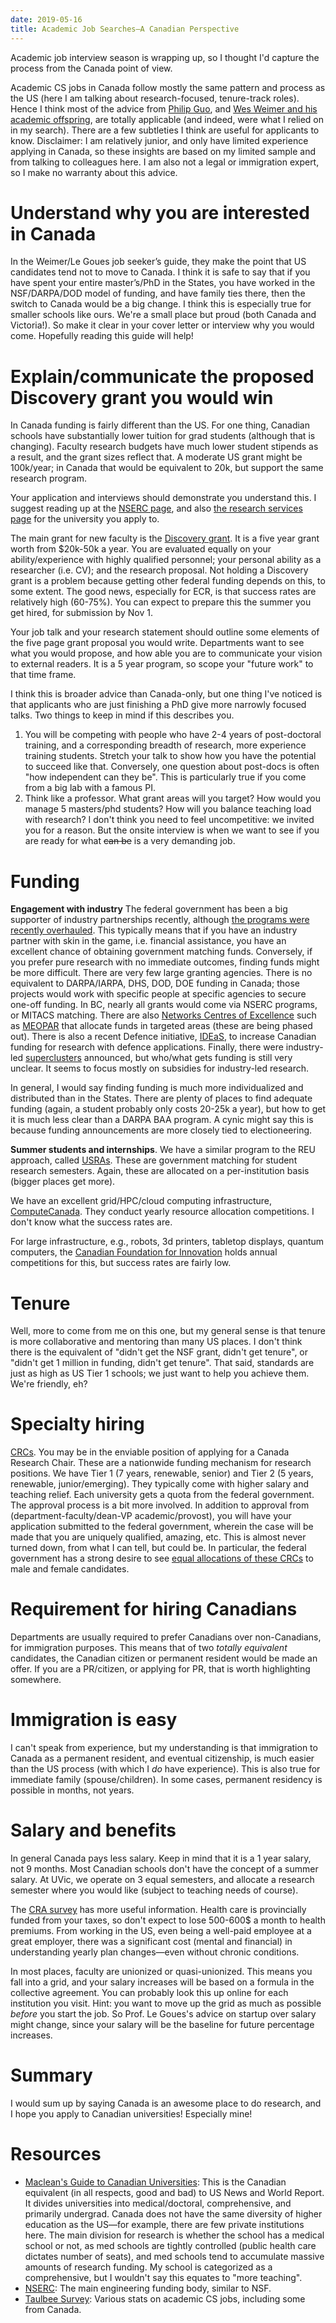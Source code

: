```yaml
---
date: 2019-05-16 
title: Academic Job Searches—A Canadian Perspective
---
```


Academic job interview season is wrapping up, so I thought I'd capture the process from the Canada point of view. 

Academic CS jobs in Canada follow mostly the same pattern and process as the US (here I am talking about research-focused, tenure-track roles). Hence I think most of the advice from [Philip Guo](http://pgbovine.net/faculty-job-applications-summary.htm), and [Wes Weimer and his academic offspring](https://web.eecs.umich.edu/~weimerw/grad-job-guide/guide/index.html), are totally applicable (and indeed, were what I relied on in my search). There are a few subtleties I think are useful for applicants to know. Disclaimer: I am relatively junior, and only have limited experience applying in Canada, so these insights are based on my limited sample and from talking to colleagues here. I am also not a legal or immigration expert, so I make no warranty about this advice.

# Understand why you are interested in Canada
In the Weimer/Le Goues job seeker’s guide, they make the point that US candidates tend not to move to Canada. I think it is safe to say that if you have spent your entire master’s/PhD in the States, you have worked in the NSF/DARPA/DOD model of funding, and have family ties there, then the switch to Canada would be a big change. I think this is especially true for smaller schools like ours. We're a small place but proud (both Canada and Victoria!). So make it clear in your cover letter or interview why you would come. Hopefully reading this guide will help! 

#  Explain/communicate the proposed Discovery grant you would win
In Canada funding is fairly different than the US. For one thing, Canadian schools have substantially lower tuition for grad students (although that is changing). Faculty research budgets have much lower student stipends as a result, and the grant sizes reflect that. A moderate US grant might be 100k/year; in Canada that would be equivalent to 20k, but support the same research program.

Your application and interviews should demonstrate you understand this. I suggest reading up at the [NSERC page](http://www.nserc-crsng.gc.ca/index_eng.asp), and also [the research services page](https://www.uvic.ca/research/conduct/index.php) for the university you apply to. 

The main grant for new faculty is the [Discovery grant](http://www.nserc-crsng.gc.ca/Professors-Professeurs/Grants-Subs/DGIGP-PSIGP_eng.asp). It is a five year grant worth from $20k-50k a year. You are evaluated equally on your ability/experience with highly qualified personnel; your personal ability as a researcher (i.e. CV); and the research proposal. Not holding a Discovery grant is a problem because getting other federal funding depends on this, to some extent. The good news, especially for ECR, is that success rates are relatively high (60-75%). You can expect to prepare this the summer you get hired, for submission by Nov 1.

Your job talk and your research statement should outline some elements of the five page grant proposal you would write. Departments want to see what you would propose, and how able you are to communicate your vision to external readers. It is a 5 year program, so scope your "future work" to that time frame. 

I think this is broader advice than Canada-only, but one thing I've noticed is that applicants who are just finishing a PhD give more narrowly focused talks. Two things to keep in mind if this describes you. 
1. You will be competing with people who have 2-4 years of post-doctoral training, and a corresponding breadth of research, more experience training students. Stretch your talk to show how you have the potential to succeed like that. Conversely, one question about post-docs is often "how independent can they be". This is particularly true if you come from a big lab with a famous PI.
2. Think like a professor. What grant areas will you target? How would you manage 5 masters/phd students? How will you balance teaching load with research? I don't think you need to feel uncompetitive: we invited you for a reason. But the onsite interview is when we want to see if you are ready for what <strike>can be</strike> is a very demanding job. 

# Funding
**Engagement with industry** The federal government has been a big supporter of industry partnerships recently, although [the programs were recently overhauled](http://www.nserc-crsng.gc.ca/Innovate-Innover/alliance-alliance/index_eng.asp). This typically means that if you have an industry partner with skin in the game, i.e. financial assistance, you have an excellent chance of obtaining government matching funds. Conversely, if you prefer pure research with no immediate outcomes, finding funds might be more difficult. There are very few large granting agencies. There is no equivalent to DARPA/IARPA, DHS, DOD, DOE funding in Canada; those projects would work with specific people at specific agencies to secure one-off funding. In BC, nearly all grants would come via NSERC programs, or MITACS matching. There are also [Networks Centres of Excellence](http://nce-rce.gc.ca/index_eng.asp) such as [MEOPAR](http://meopar.ca) that allocate funds in targeted areas (these are being phased out). There is also a recent Defence initiative, [IDEaS](https://www.canada.ca/en/department-national-defence/programs/defence-ideas.html), to increase Canadian funding for research with defence applications. Finally, there were industry-led [superclusters](https://www.digitalsupercluster.ca) announced, but who/what gets funding is still very unclear. It seems to focus mostly on subsidies for industry-led research. 

In general, I would say finding funding is much more individualized and distributed than in the States. There are plenty of places to find adequate funding (again, a student probably only costs 20-25k a year), but how to get it is much less clear than a DARPA BAA program. A cynic might say this is because funding announcements are more closely tied to electioneering. 

**Summer students and internships**. We have a similar program to the REU approach, called [USRAs](http://www.nserc-crsng.gc.ca/Students-Etudiants/UG-PC/USRA-BRPC_eng.asp). These are government matching for student research semesters. Again, these are allocated on a per-institution basis (bigger places get more).

We have an excellent grid/HPC/cloud computing infrastructure, [ComputeCanada](https://www.computecanada.ca/research-portal/). They conduct yearly resource allocation competitions. I don't know what the success rates are.

For large infrastructure, e.g., robots, 3d printers, tabletop displays, quantum computers, the [Canadian Foundation for Innovation](https://twitter.com/innovationca) holds annual competitions for this, but success rates are fairly low.

# Tenure
Well, more to come from me on this one, but my general sense is that tenure is more collaborative and mentoring than many US places. I don't think there is the equivalent of "didn't get the NSF grant, didn't get tenure", or "didn't get 1 million in funding, didn't get tenure". That said, standards are just as high as US Tier 1 schools; we just want to help you achieve them. We're friendly, eh? 

# Specialty hiring
[CRCs](http://www.chairs-chaires.gc.ca/program-programme/index-eng.aspx). You may be in the enviable position of applying for a Canada Research Chair. These are a nationwide funding mechanism for research positions. We have Tier 1 (7 years, renewable, senior) and Tier 2 (5 years, renewable, junior/emerging). They typically come with higher salary and teaching relief. Each university gets a quota from the federal government. The approval process is a bit more involved. In addition to approval from (department-faculty/dean-VP academic/provost), you will have your application submitted to the federal government, wherein the case will be made that you are uniquely qualified, amazing, etc. This is almost never turned down, from what I can tell, but could be. In particular, the federal government has a strong desire to see [equal allocations of these CRCs](http://www.chairs-chaires.gc.ca/program-programme/equity-equite/index-eng.aspx) to male and female candidates. 

# Requirement for hiring Canadians
Departments are usually required to prefer Canadians over non-Canadians, for immigration purposes. This means that of two *totally equivalent* candidates, the Canadian citizen or permanent resident would be made an offer. If you are a PR/citizen, or applying for PR, that is worth highlighting somewhere. 

# Immigration is easy
I can't speak from experience, but my understanding is that immigration to Canada as a permanent resident, and eventual citizenship, is much easier than the US process (with which I *do* have experience). This is also true for immediate family (spouse/children). In some cases, permanent residency is possible in months, not years.

# Salary and benefits
In general Canada pays less salary. Keep in mind that it is a 1 year salary, not 9 months. Most Canadian schools don't have the concept of a summer salary. At UVic, we operate on 3 equal semesters, and allocate a research semester where you would like (subject to teaching needs of course). 

The [CRA survey](https://www.cra.org/resources/taulbee-survey) has more useful information. Health care is provincially funded from your taxes, so don't expect to lose 500-600$ a month to health premiums. From working in the US, even being a well-paid employee at a great employer, there was a significant cost (mental and financial) in understanding yearly plan changes—even without chronic conditions.

In most places, faculty are unionized or quasi-unionized. This means you fall into a grid, and your salary increases will be based on a formula in the collective agreement. You can probably look this up online for each institution you visit. Hint: you want to move up the grid as much as possible *before* you start the job. So Prof. Le Goues's advice on startup over salary might change, since your salary will be the baseline for future percentage increases.

# Summary
I would sum up by saying Canada is an awesome place to do research, and I hope you apply to Canadian universities! Especially mine! 

# Resources
* [Maclean's Guide to Canadian Universities](https://www.macleans.ca/education-hub/macleans-university-guide-2019-build-your-own-ranking/): This is the Canadian equivalent (in all respects, good and bad) to US News and World Report. It divides universities into medical/doctoral, comprehensive, and primarily undergrad. Canada does not have the same diversity of higher education as the US—for example, there are few private institutions here. The main division for research is whether the school has a medical school or not, as med schools are tightly controlled (public health care dictates number of seats), and med schools tend to accumulate massive amounts of research funding. My school is categorized as a comprehensive, but I wouldn't say this equates to "more teaching".
* [NSERC](http://www.nserc-crsng.gc.ca/index_eng.asp): The main engineering funding body, similar to NSF. 
* [Taulbee Survey](https://www.cra.org/resources/taulbee-survey): Various stats on academic CS jobs, including some from Canada.
